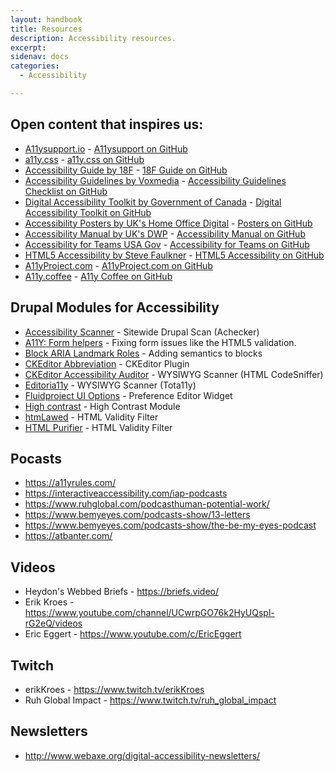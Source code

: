 ```yaml
---
layout: handbook
title: Resources
description: Accessibility resources.
excerpt: 
sidenav: docs
categories:
  - Accessibility

---
```


## Open content that inspires us:

* [A11ysupport.io](https://a11ysupport.io/) - [A11ysupport on GitHub](https://github.com/accessibilitysupported/a11ysupport.io)
* [a11y.css](https://ffoodd.github.io/a11y.css/) - [a11y.css on GitHub](https://github.com/ffoodd/a11y.css)
* [Accessibility Guide by 18F](https://accessibility.18f.gov/) - [18F Guide on GitHub](https://github.com/18F/accessibility)
* [Accessibility Guidelines by Voxmedia](https://accessibility.voxmedia.com/) - [Accessibility Guidelines Checklist on GitHub](https://github.com/voxmedia/accessibility/)
* [Digital Accessibility Toolkit by Government of Canada](https://canada-ca.github.io/a11y/index.html) - [Digital Accessibility Toolkit on GitHub](https://github.com/canada-ca/a11y/)
* [Accessibility Posters by UK's Home Office Digital](https://accessibility.blog.gov.uk/2016/09/02/dos-and-donts-on-designing-for-accessibility/) - [Posters on GitHub](https://github.com/UKHomeOffice/posters)
* [Accessibility Manual by UK's DWP](https://accessibility-manual.dwp.gov.uk/) - [Accessibility Manual on GitHub](https://github.com/dwp/accessibility-manual)
* [Accessibility for Teams USA Gov](https://accessibility.digital.gov/) - [Accessibility for Teams on GitHub](https://github.com/GSA/accessibility-for-teams)
* [HTML5 Accessibility by Steve Faulkner](HTML5accessibility.com) - [HTML5 Accessibility on GitHub](https://github.com/stevefaulkner/HTML5accessibility)
* [A11yProject.com](https://www.a11yproject.com/) - [A11yProject.com on GitHub](https://github.com/a11yproject/a11yproject.com)
* [A11y.coffee](https://a11y.coffee/) - [A11y Coffee on GitHub](https://github.com/amberleyromo/a11y-coffee)

## Drupal Modules for Accessibility

* [Accessibility Scanner](https://www.drupal.org/project/accessibility_scanner) - Sitewide Drupal Scan (Achecker)
* [A11Y: Form helpers](https://www.drupal.org/project/a11y_form_helpers) - Fixing form issues like the HTML5 validation.
* [Block ARIA Landmark Roles](https://www.drupal.org/project/block_aria_landmark_roles) - Adding semantics to blocks
* [CKEditor Abbreviation](https://www.drupal.org/project/ckeditor_abbreviation) - CKEditor Plugin
* [CKEditor Accessibility Auditor](https://www.drupal.org/project/ckeditor_accessibility_auditor) - WYSIWYG Scanner (HTML CodeSniffer)
* [Editoria11y](https://www.drupal.org/project/editoria11y) - WYSIWYG Scanner (Tota11y)
* [Fluidproject UI Options](https://www.drupal.org/project/fluidui) - Preference Editor Widget
* [High contrast](https://www.drupal.org/project/high_contrast) - High Contrast Module
* [htmLawed](https://www.drupal.org/project/htmlawed) - HTML Validity Filter
* [HTML Purifier](https://www.drupal.org/project/htmlpurifier) - HTML Validity Filter

## Pocasts
- https://a11yrules.com/
- https://interactiveaccessibility.com/iap-podcasts
- https://www.ruhglobal.com/podcasthuman-potential-work/
- https://www.bemyeyes.com/podcasts-show/13-letters
- https://www.bemyeyes.com/podcasts-show/the-be-my-eyes-podcast
- https://atbanter.com/

## Videos
- Heydon's Webbed Briefs - https://briefs.video/
- Erik Kroes - https://www.youtube.com/channel/UCwrpGO76k2HyUQspl-rG2eQ/videos
- Eric Eggert - https://www.youtube.com/c/EricEggert


## Twitch
- erikKroes - https://www.twitch.tv/erikKroes
- Ruh Global Impact - https://www.twitch.tv/ruh_global_impact

## Newsletters
- http://www.webaxe.org/digital-accessibility-newsletters/
